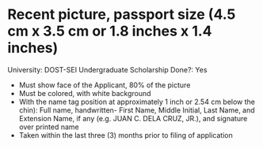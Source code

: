 # Recent picture, passport size (4.5 cm x 3.5 cm or 1.8 inches x 1.4 inches)

University: DOST-SEI Undergraduate Scholarship
Done?: Yes

- Must show face of the Applicant, 80% of the picture
- Must be colored, with white background
- With the name tag position at approximately 1 inch or 2.54 cm below the chin): Full name, handwritten- First Name, Middle Initial, Last Name, and Extension Name, if any (e.g. JUAN C. DELA CRUZ, JR.), and signature over printed name
- Taken within the last three (3) months prior to filing of application